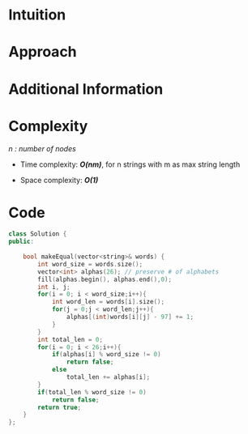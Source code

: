 # Intuition

# Approach

# Additional Information


# Complexity
*n : number of nodes*
- Time complexity: ***O(nm)***, for n strings with m as max string length
<!-- Add your time complexity here, e.g. $$O(n)$$ -->

- Space complexity: ***O(1)***
<!-- Add your space complexity here, e.g. $$O(n)$$ -->

# Code
```cpp
class Solution {
public:
    
    bool makeEqual(vector<string>& words) {
        int word_size = words.size();
        vector<int> alphas(26); // preserve # of alphabets
        fill(alphas.begin(), alphas.end(),0);
        int i, j;
        for(i = 0; i < word_size;i++){
            int word_len = words[i].size();
            for(j = 0;j < word_len;j++){
                alphas[(int)words[i][j] - 97] += 1;
            }
        }
        int total_len = 0;
        for(i = 0; i < 26;i++){
            if(alphas[i] % word_size != 0)
                return false;
            else
                total_len += alphas[i];
        }
        if(total_len % word_size != 0)
            return false;
        return true;
    }
};
```
